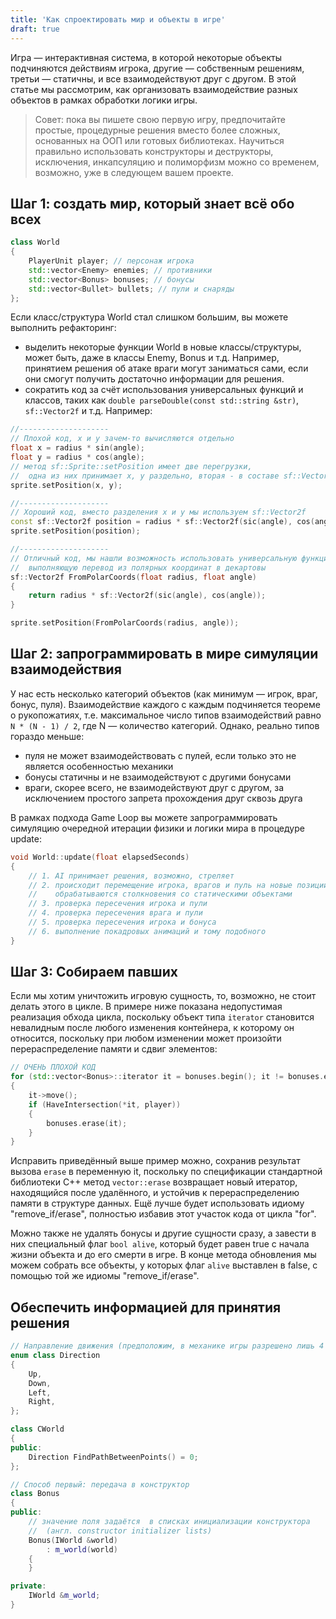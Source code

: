 ```yaml
---
title: 'Как спроектировать мир и объекты в игре'
draft: true
---
```


Игра — интерактивная система, в которой некоторые объекты подчиняются действиям игрока, другие — собственным решениям, третьи — статичны, и все взаимодействуют друг с другом. В этой статье мы рассмотрим, как организовать взаимодействие разных объектов в рамках обработки логики игры.

> Совет: пока вы пишете свою первую игру, предпочитайте простые, процедурные решения вместо более сложных, основанных на ООП или готовых библиотеках. Научиться правильно использовать конструкторы и деструкторы, исключения, инкапсуляцию и полиморфизм можно со временем, возможно, уже в следующем вашем проекте.

## Шаг 1: создать мир, который знает всё обо всех

```cpp
class World
{
    PlayerUnit player; // персонаж игрока
    std::vector<Enemy> enemies; // противники
    std::vector<Bonus> bonuses; // бонусы
    std::vector<Bullet> bullets; // пули и снаряды
};
```

Если класс/структура World стал слишком большим, вы можете выполнить рефакторинг:

-  выделить некоторые функции World в новые классы/структуры, может быть, даже в классы Enemy, Bonus и т.д. Например, принятием решения об атаке враги могут заниматься сами, если они смогут получить достаточно информации для решения.
-  сократить код за счёт использования универсальных функций и классов, таких как `double parseDouble(const std::string &str)`, `sf::Vector2f` и т.д. Например:

```cpp
//--------------------
// Плохой код, x и y зачем-то вычисляются отдельно
float x = radius * sin(angle);
float y = radius * cos(angle);
// метод sf::Sprite::setPosition имеет две перегрузки,
//  одна из них принимает x, y раздельно, вторая - в составе sf::Vector2f
sprite.setPosition(x, y);

//--------------------
// Хороший код, вместо разделения x и y мы используем sf::Vector2f
const sf::Vector2f position = radius * sf::Vector2f(sic(angle), cos(angle));
sprite.setPosition(position);

//--------------------
// Отличный код, мы нашли возможность использовать универсальную функцию,
//  выполняющую перевод из полярных координат в декартовы
sf::Vector2f FromPolarCoords(float radius, float angle)
{
    return radius * sf::Vector2f(sic(angle), cos(angle));
}

sprite.setPosition(FromPolarCoords(radius, angle));
```

## Шаг 2: запрограммировать в мире симуляции взаимодействия

У нас есть несколько категорий объектов (как минимум — игрок, враг, бонус, пуля). Взаимодействие каждого с каждым подчиняется теореме о рукопожатиях, т.е. максимальное число типов взаимодействий равно `N * (N - 1) / 2`, где N — количество категорий. Однако, реально типов гораздо меньше:

- пуля не может взаимодействовать с пулей, если только это не является особенностью механики
- бонусы статичны и не взаимодействуют с другими бонусами
- враги, скорее всего, не взаимодействуют друг с другом, за исключением простого запрета прохождения друг сквозь друга

В рамках подхода Game Loop вы можете запрограммировать симуляцию очередной итерации физики и логики мира в процедуре update:

```cpp
void World::update(float elapsedSeconds)
{
    // 1. AI принимает решения, возможно, стреляет
    // 2. происходит перемещение игрока, врагов и пуль на новые позиции,
    //    обрабатываются столкновения со статическими объектами
    // 3. проверка пересечения игрока и пули
    // 4. проверка пересечения врага и пули
    // 5. проверка пересечения игрока и бонуса
    // 6. выполнение покадровых анимаций и тому подобного
}
```

## Шаг 3: Собираем павших

Если мы хотим уничтожить игровую сущность, то, возможно, не стоит делать этого в цикле. В примере ниже показана недопустимая реализация обхода цикла, поскольку объект типа `iterator` становится невалидным после любого изменения контейнера, к которому он относится, поскольку при любом изменении может произойти перераспределение памяти и сдвиг элементов:

```cpp
// ОЧЕНЬ ПЛОХОЙ КОД
for (std::vector<Bonus>::iterator it = bonuses.begin(); it != bonuses.end(); ++it)
{
    it->move();
    if (HaveIntersection(*it, player))
    {
        bonuses.erase(it);
    }
}
```

Исправить приведённый выше пример можно, сохранив результат вызова `erase` в переменную it, поскольку по спецификации стандартной библиотеки C++ метод `vector::erase` возвращает новый итератор, находящийся после удалённого, и устойчив к перераспределению памяти в структуре данных. Ещё лучше будет использовать идиому "remove_if/erase", полностью избавив этот участок кода от цикла "for".

Можно также не удалять бонусы и другие сущности сразу, а завести в них специальный флаг `bool alive`, который будет равен true с начала жизни объекта и до его смерти в игре. В конце метода обновления мы можем собрать все объекты, у которых флаг `alive` выставлен в false, с помощью той же идиомы "remove_if/erase".

## Обеспечить информацией для принятия решения

```cpp
// Направление движения (предположим, в механике игры разрешено лишь 4 направления)
enum class Direction
{
    Up,
    Down,
    Left,
    Right,
};

class CWorld
{
public:
    Direction FindPathBetweenPoints() = 0;
};

// Способ первый: передача в конструктор
class Bonus
{
public:
    // значение поля задаётся  в списках инициализации конструктора
    //  (англ. constructor initializer lists)
    Bonus(IWorld &world)
        : m_world(world)
    {
    }

private:
    IWorld &m_world;
}
```
